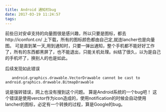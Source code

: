 ```yaml
---
title: Android 通知栏bug
date: 2017-03-19 11:24:57
tags:
---
```


前些日对安卓支持的向量图很是感兴趣，所以只要是图标，都去http://iconfont.cn/ 上下载，所有的图标颜色都由自己定,就连lancher也是向量图。
可是直到某一天,用到通知时，只要一弹出通知，整个手机都不能好好工作了，所有的东西都黑屏了，也不能退出，只能关机处理。纠结了很久，以为是自己的手机坏了，换别人的也是如此。

后续发现如此错误

       android.graphics.drawable.VectorDrawable cannot be cast to android.graphics.drawable.BitmapDrawable

说是强转错误，网上也没有搜到这个问题。 算是Android系统的一个bug吧！
这个错误是使用verctor作为icon造成的，使用notification的时候会自动使用lancher的图标，必定有一个转换的过程，算是Google的bug。
